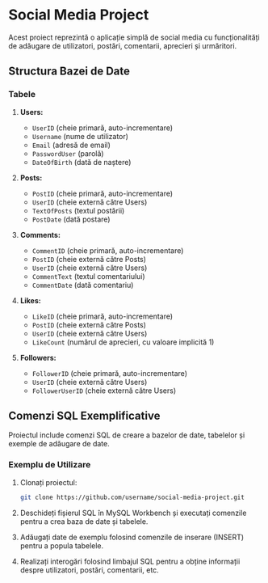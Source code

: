 # Social Media Project

Acest proiect reprezintă o aplicație simplă de social media cu funcționalități de adăugare de utilizatori, postări, comentarii, aprecieri și urmăritori.

## Structura Bazei de Date

### Tabele

1. **Users:**
   - `UserID` (cheie primară, auto-incrementare)
   - `Username` (nume de utilizator)
   - `Email` (adresă de email)
   - `PasswordUser` (parolă)
   - `DateOfBirth` (dată de naștere)

2. **Posts:**
   - `PostID` (cheie primară, auto-incrementare)
   - `UserID` (cheie externă către Users)
   - `TextOfPosts` (textul postării)
   - `PostDate` (dată postare)

3. **Comments:**
   - `CommentID` (cheie primară, auto-incrementare)
   - `PostID` (cheie externă către Posts)
   - `UserID` (cheie externă către Users)
   - `CommentText` (textul comentariului)
   - `CommentDate` (dată comentariu)

4. **Likes:**
   - `LikeID` (cheie primară, auto-incrementare)
   - `PostID` (cheie externă către Posts)
   - `UserID` (cheie externă către Users)
   - `LikeCount` (numărul de aprecieri, cu valoare implicită 1)

5. **Followers:**
   - `FollowerID` (cheie primară, auto-incrementare)
   - `UserID` (cheie externă către Users)
   - `FollowerUserID` (cheie externă către Users)

## Comenzi SQL Exemplificative

Proiectul include comenzi SQL de creare a bazelor de date, tabelelor și exemple de adăugare de date.

### Exemplu de Utilizare


1. Clonați proiectul:

   ```bash
   git clone https://github.com/username/social-media-project.git

2. Deschideți fișierul SQL în MySQL Workbench și executați comenzile pentru a crea baza de date și tabelele.

3. Adăugați date de exemplu folosind comenzile de inserare (INSERT) pentru a popula tabelele.

4. Realizați interogări folosind limbajul SQL pentru a obține informații despre utilizatori, postări, comentarii, etc.
